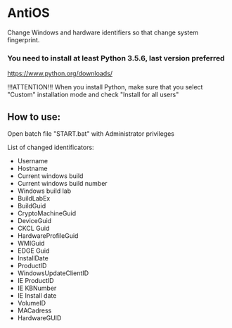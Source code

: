 # AntiOS

Change Windows and hardware identifiers so that change system fingerprint.

### You need to install at least Python 3.5.6, last version preferred

https://www.python.org/downloads/

!!!ATTENTION!!!
When you install Python, make sure that you select "Custom" installation mode and check "Install for all users" 

## How to use:
Open batch file "START.bat" with Administrator privileges

List of changed identificators:

* Username
* Hostname
* Current windows build
* Current windows build number
* Windows build lab
* BuildLabEx
* BuildGuid
* CryptoMachineGuid
* DeviceGuid
* CKCL Guid
* HardwareProfileGuid
* WMIGuid
* EDGE Guid
* InstallDate
* ProductID
* WindowsUpdateClientID
* IE ProductID
* IE KBNumber
* IE Install date
* VolumeID
* MACadress
* HardwareGUID
